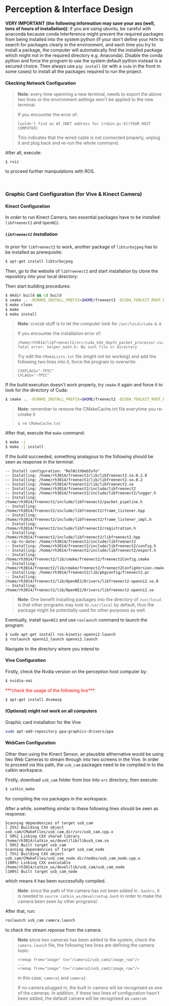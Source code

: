 # Perception & Interface Design

**VERY IMPORTANT (the following information may save your ass (well, tons of hours of installation))**: if you are using ubuntu, be careful with anaconda because conda Interference might prevent the required packages from being installed into the system python (if your don't define your `PATH` to search for packages clearly in the environment, and each time you try to install a package, the computer will automatically find the installed package which might not in the required directory e.g. Anaconda). Disable the conda python and force the program to use the system default python instead is a secured choice. Then always use `pip install` (or with a `sudo` in the front in some cases) to install all the packages required to run the project.



#### Ckecking Network Configuration


> **Note**: every time openning a new terminal, needs to export the above two lines or the environment settings won't be applied to the new terminal.


> If you encounter the error of:
> 
> ```
> Couldn't find an AF_INET address for [robin-pc-8](YOUR HOST COMPUTER)
> ```
> This indicates that the wired cable is not connected properly, unplug it and plug back and re-run the whole command.

After all, execute:

```
$ rviz
```
to proceed further manipulations with ROS.

</br>



### Graphic Card Configuration (for Vive & Kinect Camera)


#### Kinect Configuration

In order to run Kinect Camera, two essential packages have to be installed: `libfreenect2` and `OpenNI2`.

##### `libfreenect2` Installation

In prior for `libfreenect2` to work, another package of `libturbojpeg` has to be installed as prerequisite:

```bash
$ apt-get install libturbojpeg
```
Then, go to the website of `libfreenect2` and start installation by clone the repository into your local directory:

Then start building procedures:

```bash
$ mkdir build && cd build
$ cmake .. -DCMAKE_INSTALL_PREFIX=$HOME/freenect2 -DCUDA_TOOLKIT_ROOT_DIR=/usr/local/cuda-8.0
$ make clean
$ make
$ make install
```
> **Note**: crucial stuff is to let the computer look for `/usr/local/cuda-8.0`

> If you encounter the installation error of: 
> 
> ```
> /home/rh3014/libfreenect2/src/cuda_kde_depth_packet_processor.cu:39:25: fatal error: helper_math.h: No such file or directory
> ```
> Try edit the `CMakeLists.txt` file (might not be working) and add the following two lines into it, force the program to overwrite:
> 
> ```
> CXXFLAGS="-fPIC"
> CFLAGS="-fPIC"
>```

If the build execution doesn't work properly, try `cmake` it again and force it to look for the directory of Cuda:

```bash
$ cmake .. -DCMAKE_INSTALL_PREFIX=$HOME/freenect2 -DCUDA_TOOLKIT_ROOT_DIR=/usr/local/cuda-8.0
```
> **Note**: remember to remove the CMakeCache.txt file everytime you re-cmake it
>
>```
>$ rm CMakeCache.txt
>```

After that, execute the `make` command:

```bash
$ make -j
$ make -j install
```
If the build succeeded, something analagous to the following should be seen as response in the terminal:

```
-- Install configuration: "RelWithDebInfo"
-- Installing: /home/rh3014/freenect2/lib/libfreenect2.so.0.2.0
-- Installing: /home/rh3014/freenect2/lib/libfreenect2.so.0.2
-- Installing: /home/rh3014/freenect2/lib/libfreenect2.so
-- Installing: /home/rh3014/freenect2/include/libfreenect2
-- Installing: /home/rh3014/freenect2/include/libfreenect2/logger.h
-- Installing: /home/rh3014/freenect2/include/libfreenect2/packet_pipeline.h
-- Installing: /home/rh3014/freenect2/include/libfreenect2/frame_listener.hpp
-- Installing: /home/rh3014/freenect2/include/libfreenect2/frame_listener_impl.h
-- Installing: /home/rh3014/freenect2/include/libfreenect2/registration.h
-- Installing: /home/rh3014/freenect2/include/libfreenect2/libfreenect2.hpp
-- Up-to-date: /home/rh3014/freenect2/include/libfreenect2
-- Installing: /home/rh3014/freenect2/include/libfreenect2/config.h
-- Installing: /home/rh3014/freenect2/include/libfreenect2/export.h
-- Installing: /home/rh3014/freenect2/lib/cmake/freenect2/freenect2Config.cmake
-- Installing: /home/rh3014/freenect2/lib/cmake/freenect2/freenect2ConfigVersion.cmake
-- Installing: /home/rh3014/freenect2/lib/pkgconfig/freenect2.pc
-- Installing: /home/rh3014/freenect2/lib/OpenNI2/Drivers/libfreenect2-openni2.so.0
-- Installing: /home/rh3014/freenect2/lib/OpenNI2/Drivers/libfreenect2-openni2.so
```
> **Note**: One benefit installing packages into the directory of `/usr/local` is that other programs may look to `/usr/local` by default, thus the package might be potentially used for other purposes as well.

Eventually, install `OpenNI2` and use `roslaunch` command to launch the program: 

```bash
$ sudo apt-get install ros-kinetic-openni2-launch
$ roslaunch openni2_launch openni2.launch
```

Navigate to the directory where you intend to 


#### Vive Configuration

Firstly, check the Nvdia version on the perception host computer by:

```bash
$ nvidia-smi
```

<span style="color:red"> 
***check the usage of the following line***
</span>

```bash
$ apt-get install dnsmasq
```



#### (Optional) might not work on all computers

Graphic card installation for the Vive

```bash
sudo apt-add-repository ppa:graphics-drivers/ppa
```

#### WebCam Configuration

Other than using the Kinect Sensor, an plausible althernative would be using two Web Cameras to stream through into two screens in the Vive. In order to proceed via this path, the `usb_cam` packages need to be compiled in to the catkin workspace.

Firstly, download `usb_cam` folder from box into `src` directory, then execute:

```bash
$ catkin_make
```
for compiling the ros packages in the workspace. 

After a while, something similar to these following lines should be seen as response:

```
Scanning dependencies of target usb_cam
[ 25%] Building CXX object usb_cam/CMakeFiles/usb_cam.dir/src/usb_cam.cpp.o
[ 50%] Linking CXX shared library /home/rh3014/catkin_ws/devel/lib/libusb_cam.so
[ 50%] Built target usb_cam
Scanning dependencies of target usb_cam_node
[ 75%] Building CXX object usb_cam/CMakeFiles/usb_cam_node.dir/nodes/usb_cam_node.cpp.o
[100%] Linking CXX executable /home/rh3014/catkin_ws/devel/lib/usb_cam/usb_cam_node
[100%] Built target usb_cam_node
```
which means it has been successfully compiled.

> **Note**: since the path of the camera has not been added in `.bashrc`, it is needed to `source catkin_ws/devel/setup.bash` in order to make the camera been seen by other programs/

After that, run:

```bash
roslaunch usb_cam camera.launch
```
to check the stream reponse from the camera.

> **Note** since two cameras has been added to the system, check the `camera.launch` file, the following two lines are defining the camera topic:
> 
> ```
> <remap from="image" to="/camera1/usb_cam1/image_raw"/>
> ...
> <remap from="image" to="/camera2/usb_cam2/image_raw"/>
> ```
> in this case, `camera1` and `camera2`.
> 
> If no camera plugged in, the built in camera will be recognised as one of the cameras. In addition, if these two lines of configuration hasn't been added, the default camera will be recognised as `camera0`.




